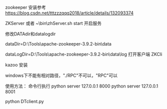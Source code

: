 zookeeper 安装参考 https://blog.csdn.net/tttzzzqqq2018/article/details/132093374

ZKServer 或者 ~\bin\zhServer.sh start 开启服务

修改DATAdir和datalogdir

dataDir=D:\\Tools\\apache-zookeeper-3.9.2-bin\\data

dataLogDir=D:\\Tools\\apache-zookeeper-3.9.2-bin\\data\\log
打开客户端 ZKCli


kazoo 安装

windows下不能有相对路径，"./RPC"不可以，"RPC"可以


使用方法：
命令行执行
python server 127.0.0.1 8000
python server 127.0.0.1 8001

python DTclient.py